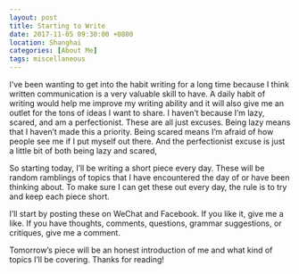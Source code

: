 ```yaml
---
layout: post
title: Starting to Write
date: 2017-11-05 09:30:00 +0800
location: Shanghai
categories: [About Me]
tags: miscellaneous
---
```

I’ve been wanting to get into the habit writing for a long time because I think written communication is a very valuable skill to have. A daily habit of writing would help me improve my writing ability and it will also give me an outlet for the tons of ideas I want to share. I haven’t because I’m lazy, scared, and am a perfectionist. These are all just excuses. Being lazy means that I haven’t made this a priority. Being scared means I’m afraid of how people see me if I put myself out there. And the perfectionist excuse is just a little bit of both being lazy and scared,

So starting today, I’ll be writing a short piece every day. These will be random ramblings of topics that I have encountered the day of or have been thinking about. To make sure I can get these out every day, the rule is to try and keep each piece short.

I’ll start by posting these on WeChat and Facebook. If you like it, give me a like. If you have thoughts, comments, questions, grammar suggestions, or critiques, give me a comment.

Tomorrow’s piece will be an honest introduction of me and what kind of topics I’ll be covering. Thanks for reading!